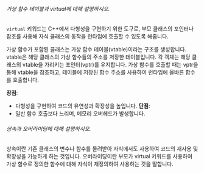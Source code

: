 ###### 가상 함수 테이블과 virtual에 대해 설명하시오.
`virtual` 키워드는 C++에서 다형성을 구현하기 위한 도구로, 부모 클래스의 포인터나 참조를 사용해 자식 클래스의 동작을 런타임에 호출할 수 있도록 해줍니다.

가상 함수가 포함된 클래스는 가상 함수 테이블(vtable)이라는 구조를 생성합니다. vtable은 해당 클래스의 가상 함수들의 주소를 저장한 테이블입니다. 각 객체는 해당 클래스의 vtable을 가리키는 포인터(vptr)를 유지합니다. 가상 함수를 호출할 때는 vptr을 통해 vtable을 참조하고, 테이블에 저장된 함수 주소를 사용하여 런타임에 올바른 함수를 호출합니다.

**장점**:
- 다형성을 구현하여 코드의 유연성과 확장성을 높입니다.
**단점**:
- 일반 함수 호출보다 느리며, 메모리 오버헤드가 발생합니다.
###### 상속과 오버라이딩에 대해 설명하시오.
상속이란 기존 클래스의 변수나 함수를 물려받아 자식에서도 사용하여 코드의 재사용 및 확장성을 가능하게 하는 것입니다. 오버라이딩이란 부모가 virtual 키워드를 사용하여 가상 함수로 정의한 함수에 대해 자식이 재정의하여 사용하는 것을 말합니다.


